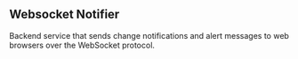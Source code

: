 Websocket Notifier
------------------

Backend service that sends change notifications and alert messages to web
browsers over the WebSocket protocol.
